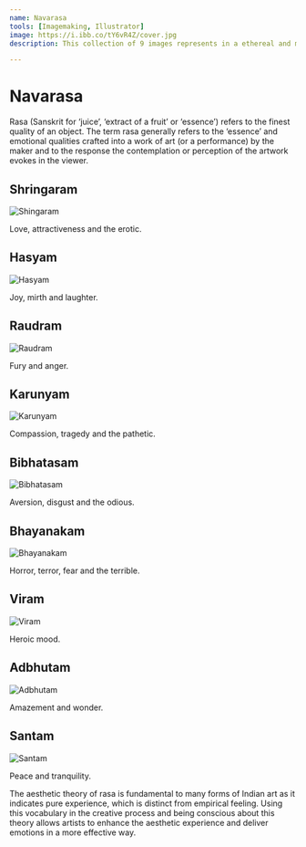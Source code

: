 ```yaml
---
name: Navarasa
tools: [Imagemaking, Illustrator]
image: https://i.ibb.co/tY6vR4Z/cover.jpg
description: This collection of 9 images represents in a ethereal and minimalistic way the Navarasas (9 rasas) form the Indian aesthetic theory of rasa.

---
```


# Navarasa

Rasa (Sanskrit for ‘juice’, ‘extract of a fruit’ or ‘essence’) refers to the finest quality of an object. The term rasa  generally refers to the ‘essence’ and emotional qualities crafted into a work of art (or a performance) by the maker and to the response the contemplation or perception of the artwork evokes in the viewer.

## Shringaram

![Shingaram](https://i.ibb.co/mtYf4CP/1.jpg)

Love, attractiveness and the erotic.

## Hasyam

![Hasyam](https://i.ibb.co/Bc1hPyZ/2.jpg)

Joy, mirth and laughter.

## Raudram

![Raudram](https://i.ibb.co/Q8m8YTh/3.jpg)

Fury and anger.

## Karunyam

![Karunyam](https://i.ibb.co/cXk8JpV/4.jpg)

Compassion, tragedy and the pathetic.

## Bibhatasam

![Bibhatasam](https://i.ibb.co/bQCzrfv/5.jpg)

Aversion, disgust and the odious.

## Bhayanakam

![Bhayanakam](https://i.ibb.co/vXLyMwS/6.jpg)

Horror, terror, fear and the terrible.


## Viram

![Viram](https://i.ibb.co/C7BQCSx/7.jpg)

Heroic mood.

## Adbhutam

![Adbhutam](https://i.ibb.co/chMNyTS/8.jpg)

Amazement and wonder.

## Santam

![Santam](https://i.ibb.co/TBggZHc/9.jpg)

Peace and tranquility.

The aesthetic theory of rasa is fundamental to many forms of Indian art as it indicates pure experience, which is distinct from empirical feeling. Using this vocabulary in the creative process and being conscious about this theory allows artists to enhance the aesthetic experience and deliver emotions in a more effective way.
